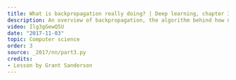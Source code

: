 ```yaml
---
title: What is backpropagation really doing? | Deep learning, chapter 3
description: An overview of backpropagation, the algorithm behind how neural networks learn.
video: Ilg3gGewQ5U
date: "2017-11-03"
topic: Computer science
order: 3
source: _2017/nn/part3.py
credits:
- Lesson by Grant Sanderson
---
```

